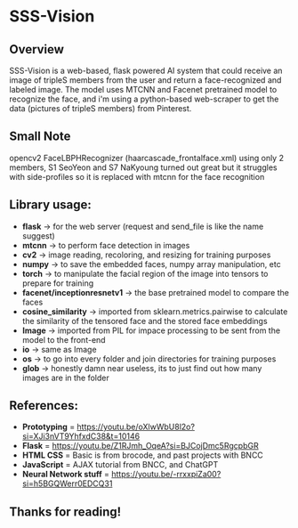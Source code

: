 ﻿SSS-Vision
=

## Overview

SSS-Vision is a web-based, flask powered
AI system that could receive an image of tripleS members from the user and return a face-recognized and labeled image. The model uses MTCNN and Facenet pretrained model to recognize the face, and i'm using a python-based web-scraper to get the data (pictures of tripleS members) from Pinterest.

## Small Note

opencv2 FaceLBPHRecognizer (haarcascade_frontalface.xml) using only 2 members, S1 SeoYeon and S7 NaKyoung turned out great but it struggles with side-profiles so it is replaced with mtcnn for the face recognition

## Library usage:

- **flask** -> for the web server (request and send_file is like the name suggest)
- **mtcnn** -> to perform face detection in images
- **cv2** -> image reading, recoloring, and resizing for training purposes
- **numpy** -> to save the embedded faces, numpy array manipulation, etc
- **torch** -> to manipulate the facial region of the image into tensors to prepare for training
- **facenet/inceptionresnetv1** -> the base pretrained model to compare the faces
- **cosine_similarity** -> imported from sklearn.metrics.pairwise to calculate the similarity of the tensored face and the stored face embeddings
- **Image** -> imported from PIL for impace processing to be sent from the model to the front-end
- **io** -> same as Image
- **os** -> to go into every folder and join directories for training purposes
- **glob** -> honestly damn near useless, its to just find out how many images are in the folder

## References:

- **Prototyping** = https://youtu.be/oXlwWbU8l2o?si=XJi3nVT9YhfxdC38&t=10146
- **Flask** = https://youtu.be/Z1RJmh_OqeA?si=BJCojDmc5RgcpbGR
- **HTML CSS** = Basic is from brocode, and past projects with BNCC
- **JavaScript** = AJAX tutorial from BNCC, and ChatGPT
- **Neural Network stuff** = https://youtu.be/-rrxxpiZa00?si=h5BGQWerr0EDCQ31

## Thanks for reading!
